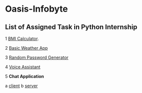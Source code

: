 # Oasis-Infobyte

## List of Assigned Task in Python Internship

1 [BMI Calculator](https://github.com/chandhiramouli-k/Oasis-Infobyte/blob/main/Oasis%20infobyte/BMI%20Calculator/bmi_calculator.py).

2 [Basic Weather App](https://github.com/chandhiramouli-k/Oasis-Infobyte/blob/main/Oasis%20infobyte/Basic%20wheather%20App/basic_weather_app.py)

3 [Random Password Generator](https://github.com/chandhiramouli-k/Oasis-Infobyte/blob/main/Oasis%20infobyte/Random%20password%20generator/random_password_generator.py)

4 [Voice Assistant](https://github.com/chandhiramouli-k/Oasis-Infobyte/blob/main/Oasis%20infobyte/Voice%20Assistant/voice_assistant.py)

5 **Chat Application**
     
   a [client](https://github.com/chandhiramouli-k/Oasis-Infobyte/blob/main/Oasis%20infobyte/Chat%20Application/client.py)
   b [server](https://github.com/chandhiramouli-k/Oasis-Infobyte/blob/main/Oasis%20infobyte/Chat%20Application/server.py)
